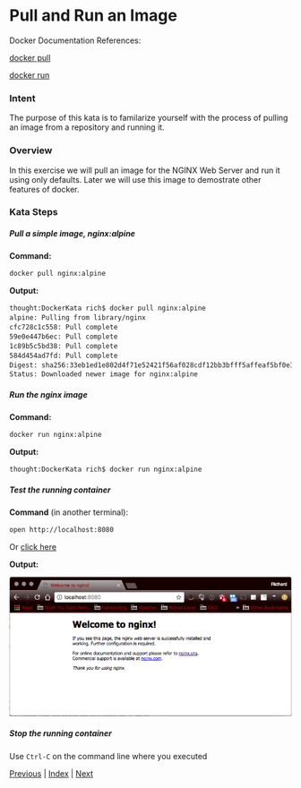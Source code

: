 # Pull and Run an Image

Docker Documentation References:

[docker pull](https://docs.docker.com/engine/reference/commandline/pull/)

[docker run](https://docs.docker.com/engine/reference/commandline/run/)

### Intent

The purpose of this kata is to familarize yourself with the process of pulling an image from a repository and running it.

### Overview

In this exercise we will pull an image for the NGINX Web Server and run it using only defaults. Later we will use this image to demostrate other features of docker.

### Kata Steps

##### Pull a simple image, nginx:alpine

**Command:**

```bash
docker pull nginx:alpine
```

**Output:**

```bash
thought:DockerKata rich$ docker pull nginx:alpine
alpine: Pulling from library/nginx
cfc728c1c558: Pull complete
59e0e447b6ec: Pull complete
1c89b5c5bd38: Pull complete
584d454ad7fd: Pull complete
Digest: sha256:33eb1ed1e802d4f71e52421f56af028cdf12bb3bfff5affeaf5bf0e328ffa1bc
Status: Downloaded newer image for nginx:alpine
```

##### Run the nginx image

**Command:**

```bash
docker run nginx:alpine
```

**Output:**

```bash
thought:DockerKata rich$ docker run nginx:alpine
```

##### Test the running container

**Command** (in another terminal):

```bash
open http://localhost:8080
```

Or [click here](http://localhost:8080)

**Output:**

![NGINX Screen Shot](screenshots/image_pull_and_run_kata_nginx_verification.png)

##### Stop the running container

Use `Ctrl-C` on the command line where you executed 

[Previous](#) | [Index](README.md) | [Next](2_list_images.md)


